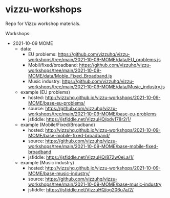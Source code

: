 # vizzu-workshops
Repo for Vizzu workshop materials.

Workshops:
- 2021-10-09 MOME 
	- data: 
		- EU problems: https://github.com/vizzuhq/vizzu-workshops/tree/main/2021-10-09-MOME/data/EU_problems.js
		- Mobil/fixed/broadband: https://github.com/vizzuhq/vizzu-workshops/tree/main/2021-10-09-MOME/data/Moble_Fixed_Broadband.js
		- Music industry: https://github.com/vizzuhq/vizzu-workshops/tree/main/2021-10-09-MOME/data/Music_industry.js
	- example (EU problems)
		- hosted: http://vizzuhq.github.io/vizzu-workshops/2021-10-09-MOME/base-eu-problems/
		- source: https://github.com/vizzuhq/vizzu-workshops/tree/main/2021-10-09-MOME/base-eu-problems
		- jsfiddle: https://jsfiddle.net/VizzuHQ/pdv178r2/1/
	- example (Mobile/Fixed/Broadband)
		- hosted: http://vizzuhq.github.io/vizzu-workshops/2021-10-09-MOME/base-mobile-fixed-broadband/
		- source: https://github.com/vizzuhq/vizzu-workshops/tree/main/2021-10-09-MOME/base-mobile-fixed-broadband
		- jsfiddle: https://jsfiddle.net/VizzuHQ/872w0eLa/1/
	- example (Music industry)
		- hosted: http://vizzuhq.github.io/vizzu-workshops/2021-10-09-MOME/base-music-industry/
		- source: https://github.com/vizzuhq/vizzu-workshops/tree/main/2021-10-09-MOME/base-music-industry
		- jsfiddle: https://jsfiddle.net/VizzuHQ/og206u7a/2/

